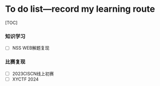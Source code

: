 # To do list—record my learning route

[TOC]

### 知识学习

- [ ] NSS WEB解题复现

### 比赛复现

- [ ] 2023CISCN线上初赛
- [ ] XYCTF 2024
